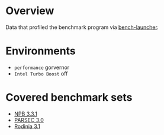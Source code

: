 # Overview

Data that profiled the benchmark program via [bench-launcher](https://github.com/dcslab-snu/bench-launcher).

# Environments

- `performance` gorvernor
- `Intel Turbo Boost` off

# Covered benchmark sets

- [NPB 3.3.1](https://www.nas.nasa.gov/publications/npb.html)
- [PARSEC 3.0](http://parsec.cs.princeton.edu/)
- [Rodinia 3.1](http://lava.cs.virginia.edu/Rodinia/download_links.htm)
